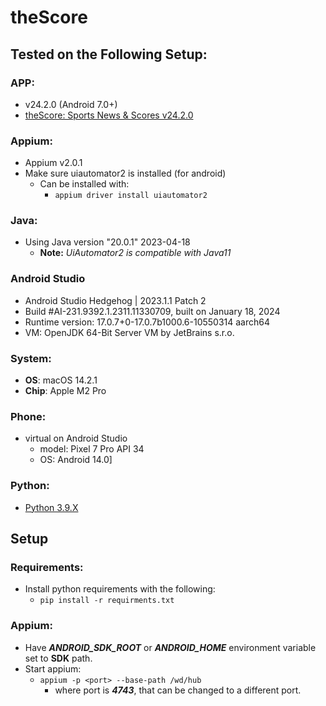 # theScore

## Tested on the Following Setup:

### APP:
  - v24.2.0 (Android 7.0+)
  - [theScore: Sports News & Scores v24.2.0](https://www.apkmirror.com/apk/thescore-inc/thescore-live-sports-scores-news-stats-videos/thescore-live-sports-scores-news-stats-videos-24-2-0-release/)

### Appium:
  - Appium v2.0.1
  - Make sure uiautomator2 is installed (for android)
      - Can be installed with: 
        - `appium driver install uiautomator2`

### Java:
  - Using Java version "20.0.1" 2023-04-18
    - **Note:** _UiAutomator2 is compatible with Java11_

### Android Studio
  - Android Studio Hedgehog | 2023.1.1 Patch 2
  - Build #AI-231.9392.1.2311.11330709, built on January 18, 2024
  - Runtime version: 17.0.7+0-17.0.7b1000.6-10550314 aarch64
  - VM: OpenJDK 64-Bit Server VM by JetBrains s.r.o.

### System:
  - **OS**: macOS 14.2.1
  - **Chip**: Apple M2 Pro

### Phone:
- virtual on Android Studio
  - model: Pixel 7 Pro API 34
  - OS: Android 14.0]

### Python:
- [Python 3.9.X](https://www.python.org/downloads/release/python-3918/)

## Setup
### Requirements:
- Install python requirements with the following:
  - `pip install -r requirments.txt`
### Appium:
- Have **_ANDROID_SDK_ROOT_** or **_ANDROID_HOME_** environment variable set to **SDK** path.
- Start appium:
  - `appium -p <port> --base-path /wd/hub`
    - where port is **_4743_**, that can be changed to a different port.


